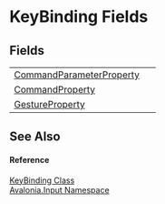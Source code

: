 # KeyBinding Fields




## Fields
<table>
<tr>
<td><a href="F_Avalonia_Input_KeyBinding_CommandParameterProperty">CommandParameterProperty</a></td>
<td> </td>
</tr>
<tr>
<td><a href="F_Avalonia_Input_KeyBinding_CommandProperty">CommandProperty</a></td>
<td> </td>
</tr>
<tr>
<td><a href="F_Avalonia_Input_KeyBinding_GestureProperty">GestureProperty</a></td>
<td> </td>
</tr>
</table>

## See Also


#### Reference
<a href="T_Avalonia_Input_KeyBinding">KeyBinding Class</a>  
<a href="N_Avalonia_Input">Avalonia.Input Namespace</a>  
